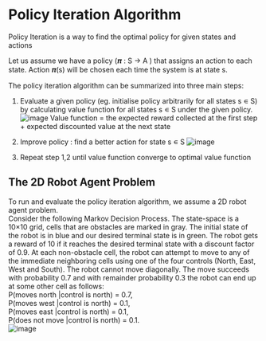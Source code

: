 # Policy Iteration Algorithm
Policy Iteration is a way to find the optimal policy for given states and actions

Let us assume we have a policy (𝝅 : S → A ) that assigns an action to each state. Action 𝝅(s) will be chosen each time the system is at state s.

The policy iteration algorithm can be summarized into three main steps:
1. Evaluate a given policy (eg. initialise policy arbitrarily for all states s ∊ S) by calculating value function for all states s ∊ S under the given policy.
![image](https://user-images.githubusercontent.com/38180831/205469967-74405822-ccdb-45f1-8843-114d6fbb6ed7.png)
Value function = the expected reward collected at the first step + expected discounted value at the next state

2. Improve policy : find a better action for state s ∊ S
![image](https://user-images.githubusercontent.com/38180831/205469978-26a53536-9efa-4c80-aed7-0f7cd46ce713.png)

3. Repeat step 1,2 until value function converge to optimal value function

## The 2D Robot Agent Problem

To run and evaluate the policy iteration algorithm, we assume a 2D robot agent problem.\
Consider the following Markov Decision Process. The state-space is a 10×10 grid, cells that are obstacles are marked in gray. The initial state of the robot is in blue and our desired terminal state is in green. The robot gets a reward of 10 if it reaches the desired terminal state with a discount factor of 0.9. At each non-obstacle cell, the robot can attempt to move to any of the immediate neighboring cells using one of the four controls (North, East, West and South). The robot cannot move diagonally. The move succeeds with probability 0.7 and with remainder probability 0.3 the robot can end up at some other cell as follows:\
P(moves north |control is north) = 0.7,\
P(moves west |control is north) = 0.1,\
P(moves east |control is north) = 0.1,\
P(does not move |control is north) = 0.1.\
![image](https://user-images.githubusercontent.com/38180831/205470031-b4ff1551-99c6-4455-823e-35fdcf105777.png)
